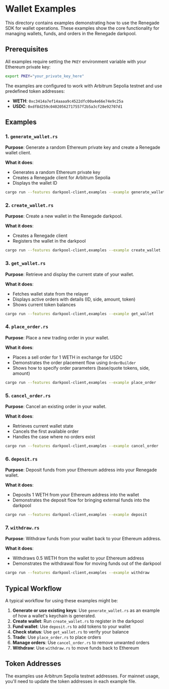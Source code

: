 # Wallet Examples

This directory contains examples demonstrating how to use the Renegade SDK for wallet operations. These examples show the core functionality for managing wallets, funds, and orders in the Renegade darkpool.

## Prerequisites

All examples require setting the `PKEY` environment variable with your Ethereum private key:

```bash
export PKEY="your_private_key_here"
```

The examples are configured to work with Arbitrum Sepolia testnet and use predefined token addresses:
- **WETH**: `0xc3414a7ef14aaaa9c4522dfc00a4e66e74e9c25a`
- **USDC**: `0xdf8d259c04020562717557f2b5a3cf28e92707d1`

## Examples

### 1. `generate_wallet.rs`
**Purpose**: Generate a random Ethereum private key and create a Renegade wallet client.

**What it does**:
- Generates a random Ethereum private key
- Creates a Renegade client for Arbitrum Sepolia
- Displays the wallet ID

```bash
cargo run --features darkpool-client,examples --example generate_wallet
```

### 2. `create_wallet.rs`
**Purpose**: Create a new wallet in the Renegade darkpool.

**What it does**:
- Creates a Renegade client
- Registers the wallet in the darkpool

```bash
cargo run --features darkpool-client,examples --example create_wallet
```

### 3. `get_wallet.rs`
**Purpose**: Retrieve and display the current state of your wallet.

**What it does**:
- Fetches wallet state from the relayer
- Displays active orders with details (ID, side, amount, token)
- Shows current token balances

```bash
cargo run --features darkpool-client,examples --example get_wallet
```

### 4. `place_order.rs`
**Purpose**: Place a new trading order in your wallet.

**What it does**:
- Places a sell order for 1 WETH in exchange for USDC
- Demonstrates the order placement flow using `OrderBuilder`
- Shows how to specify order parameters (base/quote tokens, side, amount)

```bash
cargo run --features darkpool-client,examples --example place_order
```

### 5. `cancel_order.rs`
**Purpose**: Cancel an existing order in your wallet.

**What it does**:
- Retrieves current wallet state
- Cancels the first available order
- Handles the case where no orders exist

```bash
cargo run --features darkpool-client,examples --example cancel_order
```

### 6. `deposit.rs`
**Purpose**: Deposit funds from your Ethereum address into your Renegade wallet.

**What it does**:
- Deposits 1 WETH from your Ethereum address into the wallet
- Demonstrates the deposit flow for bringing external funds into the darkpool

```bash
cargo run --features darkpool-client,examples --example deposit
```

### 7. `withdraw.rs`
**Purpose**: Withdraw funds from your wallet back to your Ethereum address.

**What it does**:
- Withdraws 0.5 WETH from the wallet to your Ethereum address
- Demonstrates the withdrawal flow for moving funds out of the darkpool

```bash
cargo run --features darkpool-client,examples --example withdraw
```

## Typical Workflow

A typical workflow for using these examples might be:

1. **Generate or use existing keys**: Use `generate_wallet.rs` as an example of how a wallet's keychain is generated.
2. **Create wallet**: Run `create_wallet.rs` to register in the darkpool
3. **Fund wallet**: Use `deposit.rs` to add tokens to your wallet
4. **Check status**: Use `get_wallet.rs` to verify your balance
5. **Trade**: Use `place_order.rs` to place orders
6. **Manage orders**: Use `cancel_order.rs` to remove unwanted orders
7. **Withdraw**: Use `withdraw.rs` to move funds back to Ethereum

## Token Addresses

The examples use Arbitrum Sepolia testnet addresses. For mainnet usage, you'll need to update the token addresses in each example file. 